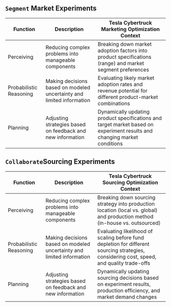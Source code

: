 ## `Segment` Market Experiments 

| Function | Description | Tesla Cybertruck Marketing Optimization Context |
|----------|-------------|------------------------------------------------|
| Perceiving | Reducing complex problems into manageable components | Breaking down market adoption factors into product specifications (range) and market segment preferences |
| Probabilistic Reasoning | Making decisions based on modeled uncertainty and limited information | Evaluating likely market adoption rates and revenue potential for different product-market combinations |
| Planning | Adjusting strategies based on feedback and new information | Dynamically updating product specifications and target market based on experiment results and changing market conditions |

## `Collaborate`Sourcing Experiments 

| Function | Description | Tesla Cybertruck Sourcing Optimization Context |
|----------|-------------|----------------------------------------------|
| Perceiving | Reducing complex problems into manageable components | Breaking down sourcing strategy into production location (local vs. global) and production method (in-house vs. outsourced) |
| Probabilistic Reasoning | Making decisions based on modeled uncertainty and limited information | Evaluating likelihood of scaling before fund depletion for different sourcing strategies, considering cost, speed, and quality trade-offs |
| Planning | Adjusting strategies based on feedback and new information | Dynamically updating sourcing decisions based on experiment results, production efficiency, and market demand changes |

